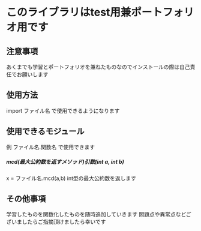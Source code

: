 # このライブラリはtest用兼ポートフォリオ用です
## 注意事項
あくまでも学習とポートフォリオを兼ねたものなのでインストールの際は自己責任でお願いします
## 使用方法
import ファイル名 で使用できるようになります
## 使用できるモジュール
例 ファイル名.関数名 で使用できます
##### mcd(最大公約数を返すメソッド)引数(int a, int b)
x = ファイル名.mcd(a,b)
int型の最大公約数を返します

## その他事項
学習したものを関数化したものを随時追加していきます
問題点や異常点などございましたらご指摘頂けましたら幸いです

